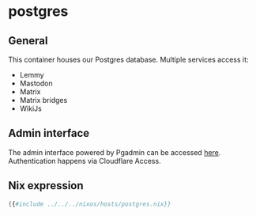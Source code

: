 # postgres

## General

This container houses our Postgres database. Multiple services access it:

- Lemmy
- Mastodon
- Matrix
- Matrix bridges
- WikiJs

## Admin interface

The admin interface powered by Pgadmin can be accessed [here](https://pgadmin.garudalinux.net).
Authentication happens via Cloudflare Access.

## Nix expression

```nix
{{#include ../../../nixos/hosts/postgres.nix}}
```
